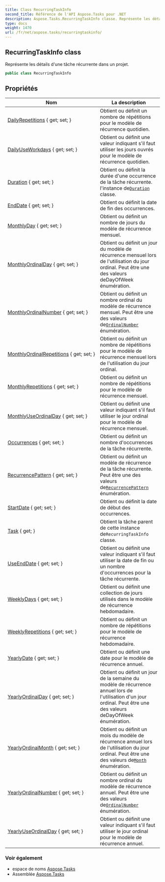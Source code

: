 ```yaml
---
title: Class RecurringTaskInfo
second_title: Référence de l'API Aspose.Tasks pour .NET
description: Aspose.Tasks.RecurringTaskInfo classe. Représente les détails dune tâche récurrente dans un projet.
type: docs
weight: 1470
url: /fr/net/aspose.tasks/recurringtaskinfo/
---
```

## RecurringTaskInfo class

Représente les détails d'une tâche récurrente dans un projet.

```csharp
public class RecurringTaskInfo
```

## Propriétés

| Nom | La description |
| --- | --- |
| [DailyRepetitions](../../aspose.tasks/recurringtaskinfo/dailyrepetitions/) { get; set; } | Obtient ou définit un nombre de répétitions pour le modèle de récurrence quotidien. |
| [DailyUseWorkdays](../../aspose.tasks/recurringtaskinfo/dailyuseworkdays/) { get; set; } | Obtient ou définit une valeur indiquant s'il faut utiliser les jours ouvrés pour le modèle de récurrence quotidien. |
| [Duration](../../aspose.tasks/recurringtaskinfo/duration/) { get; set; } | Obtient ou définit la durée d'une occurrence de la tâche récurrente.  l'instance de[`Duration`](./duration/) classe. |
| [EndDate](../../aspose.tasks/recurringtaskinfo/enddate/) { get; set; } | Obtient ou définit la date de fin des occurrences. |
| [MonthlyDay](../../aspose.tasks/recurringtaskinfo/monthlyday/) { get; set; } | Obtient ou définit un nombre de jours du modèle de récurrence mensuel. |
| [MonthlyOrdinalDay](../../aspose.tasks/recurringtaskinfo/monthlyordinalday/) { get; set; } | Obtient ou définit un jour du modèle de récurrence mensuel lors de l'utilisation du jour ordinal.  Peut être une des valeurs deDayOfWeek énumération. |
| [MonthlyOrdinalNumber](../../aspose.tasks/recurringtaskinfo/monthlyordinalnumber/) { get; set; } | Obtient ou définit un nombre ordinal du modèle de récurrence mensuel.  Peut être une des valeurs de[`OrdinalNumber`](../ordinalnumber/) énumération. |
| [MonthlyOrdinalRepetitions](../../aspose.tasks/recurringtaskinfo/monthlyordinalrepetitions/) { get; set; } | Obtient ou définit un nombre de répétitions pour le modèle de récurrence mensuel lors de l'utilisation du jour ordinal. |
| [MonthlyRepetitions](../../aspose.tasks/recurringtaskinfo/monthlyrepetitions/) { get; set; } | Obtient ou définit un nombre de répétitions pour le modèle de récurrence mensuel. |
| [MonthlyUseOrdinalDay](../../aspose.tasks/recurringtaskinfo/monthlyuseordinalday/) { get; set; } | Obtient ou définit une valeur indiquant s'il faut utiliser le jour ordinal pour le modèle de récurrence mensuel. |
| [Occurrences](../../aspose.tasks/recurringtaskinfo/occurrences/) { get; set; } | Obtient ou définit un nombre d'occurrences de la tâche récurrente. |
| [RecurrencePattern](../../aspose.tasks/recurringtaskinfo/recurrencepattern/) { get; set; } | Obtient ou définit un modèle de récurrence de la tâche récurrente.  Peut être une des valeurs de[`RecurrencePattern`](./recurrencepattern/) énumération. |
| [StartDate](../../aspose.tasks/recurringtaskinfo/startdate/) { get; set; } | Obtient ou définit la date de début des occurrences. |
| [Task](../../aspose.tasks/recurringtaskinfo/task/) { get; } | Obtient la tâche parent de cette instance de`RecurringTaskInfo` classe. |
| [UseEndDate](../../aspose.tasks/recurringtaskinfo/useenddate/) { get; set; } | Obtient ou définit une valeur indiquant s'il faut utiliser la date de fin ou un nombre d'occurrences pour la tâche récurrente. |
| [WeeklyDays](../../aspose.tasks/recurringtaskinfo/weeklydays/) { get; set; } | Obtient ou définit une collection de jours utilisés dans le modèle de récurrence hebdomadaire. |
| [WeeklyRepetitions](../../aspose.tasks/recurringtaskinfo/weeklyrepetitions/) { get; set; } | Obtient ou définit un nombre de répétitions pour le modèle de récurrence hebdomadaire. |
| [YearlyDate](../../aspose.tasks/recurringtaskinfo/yearlydate/) { get; set; } | Obtient ou définit une date pour le modèle de récurrence annuel. |
| [YearlyOrdinalDay](../../aspose.tasks/recurringtaskinfo/yearlyordinalday/) { get; set; } | Obtient ou définit un jour de la semaine du modèle de récurrence annuel lors de l'utilisation d'un jour ordinal.  Peut être une des valeurs deDayOfWeek énumération. |
| [YearlyOrdinalMonth](../../aspose.tasks/recurringtaskinfo/yearlyordinalmonth/) { get; set; } | Obtient ou définit un mois du modèle de récurrence annuel lors de l'utilisation du jour ordinal.  Peut être une des valeurs de[`Month`](../month/) énumération. |
| [YearlyOrdinalNumber](../../aspose.tasks/recurringtaskinfo/yearlyordinalnumber/) { get; set; } | Obtient ou définit un nombre ordinal du modèle de récurrence annuel.  Peut être une des valeurs de[`OrdinalNumber`](../ordinalnumber/) énumération. |
| [YearlyUseOrdinalDay](../../aspose.tasks/recurringtaskinfo/yearlyuseordinalday/) { get; set; } | Obtient ou définit une valeur indiquant s'il faut utiliser le jour ordinal pour le modèle de récurrence annuel. |

### Voir également

* espace de noms [Aspose.Tasks](../../aspose.tasks/)
* Assemblée [Aspose.Tasks](../../)


